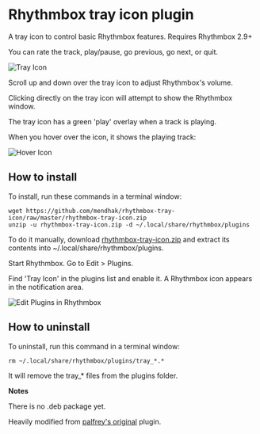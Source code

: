 Rhythmbox tray icon plugin
==========================

A tray icon to control basic Rhythmbox features. Requires Rhythmbox 2.9+

You can rate the track, play/pause, go previous, go next, or quit.

![Tray Icon](http://farm8.staticflickr.com/7232/7219610460_327356b800_o.png)

Scroll up and down over the tray icon to adjust Rhythmbox's volume.

Clicking directly on the tray icon will attempt to show the Rhythmbox window.

The tray icon has a green 'play' overlay when a track is playing.

When you hover over the icon, it shows the playing track:

![Hover Icon](http://farm8.staticflickr.com/7102/7219610526_a2cd6e9f18_o.png)


How to install
-----------------

To install, run these commands in a terminal window:

    wget https://github.com/mendhak/rhythmbox-tray-icon/raw/master/rhythmbox-tray-icon.zip
    unzip -u rhythmbox-tray-icon.zip -d ~/.local/share/rhythmbox/plugins

To do it manually, download [rhythmbox-tray-icon.zip](https://github.com/mendhak/rhythmbox-tray-icon/raw/master/rhythmbox-tray-icon.zip) and extract its contents into ~/.local/share/rhythmbox/plugins.

Start Rhythmbox.  Go to Edit > Plugins.

Find 'Tray Icon' in the plugins list and enable it.  A Rhythmbox icon appears in the notification area.

![Edit Plugins in Rhythmbox](http://farm6.staticflickr.com/5197/7219640336_a97b998f63_o.png)


How to uninstall
-----------------

To uninstall, run this command in a terminal window:

    rm ~/.local/share/rhythmbox/plugins/tray_*.*

It will remove the tray_* files from the plugins folder.

**Notes**

There is no .deb package yet.

Heavily modified from [palfrey's original](https://github.com/palfrey/rhythmbox-tray-icon) plugin.
